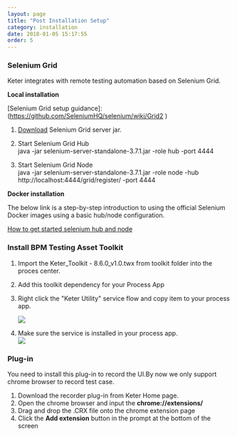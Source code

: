 ```yaml
---
layout: page
title: "Post Installation Setup"
category: installation
date: 2018-01-05 15:17:55
order: 5
---
```




### Selenium Grid

Keter integrates with remote testing automation based on Selenium Grid.

**Local installation**

[Selenium Grid setup guidance]:(https://github.com/SeleniumHQ/selenium/wiki/Grid2  )  


1. [Download](http://selenium-release.storage.googleapis.com/3.7/selenium-server-standalone-3.7.1.jar ) Selenium Grid server jar.  

2. Start Selenium Grid Hub   
java -jar selenium-server-standalone-3.7.1.jar -role hub -port 4444  

3. Start Selenium Grid Node  
java -jar selenium-server-standalone-3.7.1.jar -role node -hub http://localhost:4444/grid/register/ -port 4444

**Docker installation**

The below link is a step-by-step introduction to using the official Selenium Docker images using a basic hub/node configuration.

[How to get started selenium hub and node](https://github.com/SeleniumHQ/docker-selenium/wiki/Getting-Started-with-Hub-and-Nodes)

### Install BPM Testing Asset Toolkit

1. Import the Keter_Toolkit - 8.6.0_v1.0.twx from toolkit folder into the proces center.
2. Add this toolkit dependency for your Process App
3. Right click the "Keter Utility" service flow and copy item to your process app.  

   ![][toolkit]
4. Make sure the service is installed in your process app.  
   ![][service]
   
### Plug-in
You need to install this plug-in to record the UI.By now we only support chrome browser to record test case.

1. Download the recorder plug-in from Keter Home page.
2. Open the chrome browser and input the **chrome://extensions/**
3. Drag and drop the .CRX file onto the chrome extension page
4. Click the **Add extension** button in the prompt at the bottom of the screen
  
[toolkit]: ../images/install/toolkit.png 
[service]: ../images/install/service.png 





